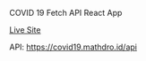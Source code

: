 COVID 19 Fetch API React App

[Live Site](https://mmpcovid19.netlify.app/)

API: https://covid19.mathdro.id/api





